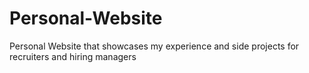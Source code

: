 # Personal-Website
Personal Website that showcases my experience and side projects for recruiters and hiring managers
